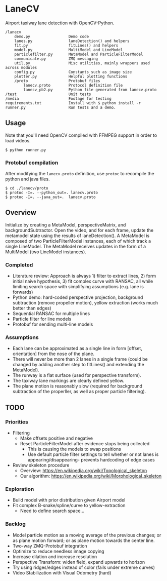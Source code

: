 # LaneCV
Airport taxiway lane detection with OpenCV-Python.

    /lanecv
        demo.py                 Demo code
        lanes.py                laneDetection() and helpers
        fit.py                  fitLines() and helpers
        model.py                MultiModel and LineModel
        particlefilter.py       MetaModel and ParticleFilterModel
        communicate.py          ZMQ messaging
        util.py                 Misc utilities, mainly wrappers used across modules
        config.py               Constants such as image size
        plotter.py              Helpful plotting functions
        /proto                  Protobuf files
            lanecv.proto        Protocol definition file
            lanecv_pb2.py       Python file generated from lanecv.proto
    /test                       Unit tests
    /media                      Footage for testing
    requirements.txt            Install with $ python install -r 
    runner.py                   Run tests and a demo.


## Usage

Note that you'll need OpenCV compiled with FFMPEG support in order to load videos.

    $ python runner.py

### Protobuf compilation

After modifying the `lanecv.proto` definition, use `protoc` to recompile the python and java files.

    $ cd ./lanecv/proto
    $ protoc -I=. --python_out=. lanecv.proto
    $ protoc -I=. --java_out=.  lanecv.proto 

## Overview

Initialize by creating a MetaModel, perspectiveMatrix, and backgroundSubtractor. Open the video, and for each frame, update the metamodel state using the results of laneDetection(). A MetaModel is composed of two ParticleFilterModel instances, each of which track a single LineModel. The MetaModel receives updates in the form of a MultiModel (two LineModel instances).

### Completed

* Literature review: Approach is always 1) filter to extract lines, 2) form initial naive hypothesis, 3) fit complex curve with RANSAC, all while limiting search space with simplifying assumptions (e.g. lane is forwards)
* Python demo: hard-coded perspective projection, background subtraction (remove propeller motion), yellow extraction (works much better than edges)
* Sequential RANSAC for multiple lines
* Particle filter for line models
* Protobuf for sending multi-line models


### Assumptions

* Each lane can be approximated as a single line in form [offset, orientation] from the nose of the plane.
* There will never be more than 2 lanes in a single frame (could be changed by adding another step to fitLines() and extending the MetaModel).
* The runway is a flat surface (used for perspective transform).
* The taxiway lane markings are clearly defined yellow.
* The plane motion is reasonably slow (required for background subtraction of the properller, as well as proper particle filtering).

## TODO

### Priorities

* Filtering
    * Make offsets positive and negative
    * Reset ParticleFilterModel after evidence stops being collected
        * This is causing the models to swap positions
        * Use default particle filter settings to tell whether or not lanes is appearing/disappearing- prevents hardcoding of edge cases
* Review skeleton procedure
    * Overview: https://en.wikipedia.org/wiki/Topological_skeleton
    * Our algorithm: https://en.wikipedia.org/wiki/Morphological_skeleton

### Exploration

* Build model with prior distribution given Airport model
* Fit complex B-snake/spline/curve to yellow-extraction
    * Need to define search space...

###  Backlog

* Model particle motion as a moving average of the previous changes; or as plane motion forward; or as plane motion towards the center line.
* Two-way ZMQ-Protobuf integration
* Optimize to reduce needless image copying
* Increase dilation and increase resolution
* Perspective Transform: widen field, expand upwards to horizon
* Try using ridges/edges instead of color (fails under extreme curves)
* Video Stabilization with Visual Odometry (hard)
